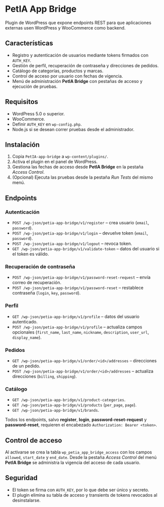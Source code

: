 # PetIA App Bridge

Plugin de WordPress que expone endpoints REST para que aplicaciones externas usen WordPress y WooCommerce como backend.

## Características
- Registro y autenticación de usuarios mediante tokens firmados con `AUTH_KEY`.
- Gestión de perfil, recuperación de contraseña y direcciones de pedidos.
- Catálogo de categorías, productos y marcas.
- Control de acceso por usuario con fechas de vigencia.
- Menú de administración **PetIA Bridge** con pestañas de acceso y ejecución de pruebas.

## Requisitos
- WordPress 5.0 o superior.
- WooCommerce.
- Definir `AUTH_KEY` en `wp-config.php`.
- Node.js si se desean correr pruebas desde el administrador.

## Instalación
1. Copia `PetIA-app-bridge` a `wp-content/plugins/`.
2. Activa el plugin en el panel de WordPress.
3. Gestiona las fechas de acceso desde **PetIA Bridge** en la pestaña *Access Control*.
4. (Opcional) Ejecuta las pruebas desde la pestaña *Run Tests* del mismo menú.

## Endpoints
### Autenticación
- `POST /wp-json/petia-app-bridge/v1/register` – crea usuario (`email`, `password`).
- `POST /wp-json/petia-app-bridge/v1/login` – devuelve token (`email`, `password`).
- `POST /wp-json/petia-app-bridge/v1/logout` – revoca token.
- `GET /wp-json/petia-app-bridge/v1/validate-token` – datos del usuario si el token es válido.

### Recuperación de contraseña
- `POST /wp-json/petia-app-bridge/v1/password-reset-request` – envía correo de recuperación.
- `POST /wp-json/petia-app-bridge/v1/password-reset` – restablece contraseña (`login`, `key`, `password`).

### Perfil
- `GET /wp-json/petia-app-bridge/v1/profile` – datos del usuario autenticado.
- `POST /wp-json/petia-app-bridge/v1/profile` – actualiza campos opcionales (`first_name`, `last_name`, `nickname`, `description`, `user_url`, `display_name`).

### Pedidos
- `GET /wp-json/petia-app-bridge/v1/order/<id>/addresses` – direcciones de un pedido.
- `POST /wp-json/petia-app-bridge/v1/order/<id>/addresses` – actualiza direcciones (`billing`, `shipping`).

### Catálogo
- `GET /wp-json/petia-app-bridge/v1/product-categories`.
- `GET /wp-json/petia-app-bridge/v1/products` (`per_page`, `page`).
- `GET /wp-json/petia-app-bridge/v1/brands`.

Todos los endpoints, salvo **register**, **login**, **password-reset-request** y **password-reset**, requieren el encabezado `Authorization: Bearer <token>`.

## Control de acceso
Al activarse se crea la tabla `wp_petia_app_bridge_access` con los campos `allowed`, `start_date` y `end_date`. Desde la pestaña *Access Control* del menú **PetIA Bridge** se administra la vigencia del acceso de cada usuario.

## Seguridad
- El token se firma con `AUTH_KEY`, por lo que debe ser único y secreto.
- El plugin elimina su tabla de acceso y transients de tokens revocados al desinstalarse.
